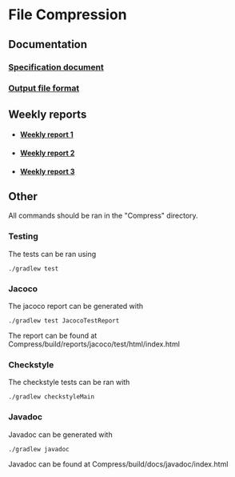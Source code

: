 # File Compression

## Documentation

### [Specification document](https://github.com/Henri0088/File-Compression/blob/main/Documentation/Specification.md)
### [Output file format](https://github.com/Henri0088/File-Compression/blob/main/Documentation/Output.md)

## Weekly reports

* #### [Weekly report 1](https://github.com/Henri0088/File-Compression/blob/main/Documentation/Week1.md)
* #### [Weekly report 2](https://github.com/Henri0088/File-Compression/blob/main/Documentation/Week2.md)
* #### [Weekly report 3](https://github.com/Henri0088/File-Compression/blob/main/Documentation/Week3.md)

## Other
All commands should be ran in the "Compress" directory.

### Testing
The tests can be ran using
```
./gradlew test
```

### Jacoco
The jacoco report can be generated with
```
./gradlew test JacocoTestReport
```
The report can be found at Compress/build/reports/jacoco/test/html/index.html

### Checkstyle
The checkstyle tests can be ran with
```
./gradlew checkstyleMain
```

### Javadoc
Javadoc can be generated with
```
./gradlew javadoc
```
Javadoc can be found at Compress/build/docs/javadoc/index.html
